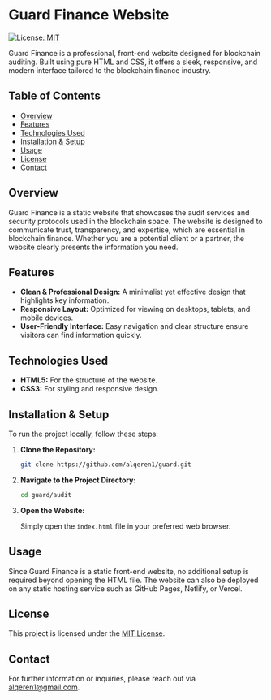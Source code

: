 # Guard Finance Website

[![License: MIT](https://img.shields.io/badge/License-MIT-blue.svg)](LICENSE.txt)

Guard Finance is a professional, front-end website designed for blockchain auditing. Built using pure HTML and CSS, it offers a sleek, responsive, and modern interface tailored to the blockchain finance industry.

## Table of Contents

- [Overview](#overview)
- [Features](#features)
- [Technologies Used](#technologies-used)
- [Installation & Setup](#installation--setup)
- [Usage](#usage)
- [License](#license)
- [Contact](#contact)

## Overview

Guard Finance is a static website that showcases the audit services and security protocols used in the blockchain space. The website is designed to communicate trust, transparency, and expertise, which are essential in blockchain finance. Whether you are a potential client or a partner, the website clearly presents the information you need.

## Features

- **Clean & Professional Design:** A minimalist yet effective design that highlights key information.
- **Responsive Layout:** Optimized for viewing on desktops, tablets, and mobile devices.
- **User-Friendly Interface:** Easy navigation and clear structure ensure visitors can find information quickly.

## Technologies Used

- **HTML5:** For the structure of the website.
- **CSS3:** For styling and responsive design.

## Installation & Setup

To run the project locally, follow these steps:

1. **Clone the Repository:**

   ```bash
   git clone https://github.com/alqeren1/guard.git
   ```

2. **Navigate to the Project Directory:**

   ```bash
   cd guard/audit
   ```

3. **Open the Website:**

   Simply open the `index.html` file in your preferred web browser.

## Usage

Since Guard Finance is a static front-end website, no additional setup is required beyond opening the HTML file. The website can also be deployed on any static hosting service such as GitHub Pages, Netlify, or Vercel.

## License

This project is licensed under the [MIT License](LICENSE).

## Contact

For further information or inquiries, please reach out via [alqeren1@gmail.com](mailto:alqeren1@gmail.com).
